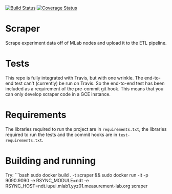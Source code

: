 [![Build Status](https://travis-ci.org/m-lab/signal-searcher.svg?branch=master)](https://travis-ci.org/m-lab/signal-searcher)
[![Coverage Status](https://coveralls.io/repos/github/m-lab/scraper/badge.svg?branch=master)](https://coveralls.io/github/m-lab/scraper?branch=master)

# Scraper
Scrape experiment data off of MLab nodes and upload it to the ETL pipeline.

# Tests
This repo is fully integrated with Travis, but with one wrinkle.  The
end-to-end test can't (currently) be run on Travis.  So the end-to-end test has
been included as a requirement of the pre-commit git hook.  This means that you
can only develop scraper code in a GCE instance.

# Requirements

The libraries required to run the project are in `requirements.txt`, the libraries required to run the tests and the commit hooks are in `test-requirements.txt`.

# Building and running

Try: ```bash
sudo docker build . -t scraper && sudo docker run -it -p 9090:9090 -e RSYNC_MODULE=ndt -e RSYNC_HOST=ndt.iupui.mlab1.yyz01.measurement-lab.org scraper
```

